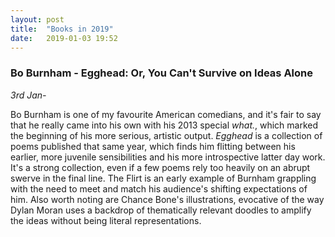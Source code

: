 ```yaml
---
layout: post
title:  "Books in 2019"
date:   2019-01-03 19:52
---
```


### Bo Burnham - Egghead: Or, You Can't Survive on Ideas Alone
*3rd Jan-*

Bo Burnham is one of my favourite American comedians, and it's fair to say that he really came into his own with his 2013 special *what.*, which marked the beginning of his more serious, artistic output. *Egghead* is a collection of poems published that same year, which finds him flitting between his earlier, more juvenile sensibilities and his more introspective latter day work. It's a strong collection, even if a few poems rely too heavily on an abrupt swerve in the final line. The Flirt is an early example of Burnham grappling with the need to meet and match his audience's shifting expectations of him. Also worth noting are Chance Bone's illustrations, evocative of the way Dylan Moran uses a backdrop of thematically relevant doodles to amplify the ideas without being literal representations.
